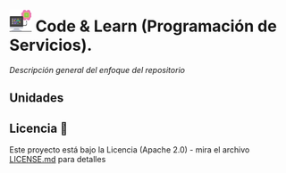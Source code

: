 # <img src=../../images/computer.png width="40"> Code & Learn (Programación de Servicios).

_Descripción general del enfoque del repositorio_

## Unidades

## Licencia 📄

Este proyecto está bajo la Licencia (Apache 2.0) - mira el archivo [LICENSE.md](../LICENSE.md) para detalles
